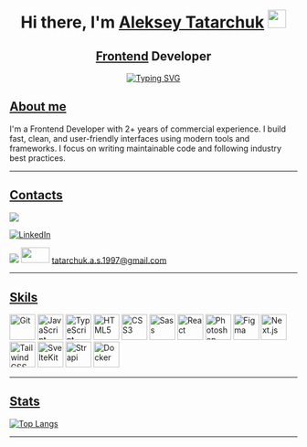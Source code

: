 <h1 align="center">Hi there, I'm <a href="/" target="_blank">Aleksey Tatarchuk</a> 
<img src="https://github.com/blackcater/blackcater/raw/main/images/Hi.gif" height="32"/></h1>

<h2 align="center"><a href="/">Frontend</a> Developer</h2>

<div align="center">
  <a href="https://git.io/typing-svg"><img src="https://readme-typing-svg.herokuapp.com?font=Fira+Code&weight=500&size=28&pause=1000&color=0C96C8&background=000000&center=true&vCenter=true&random=false&height=100&lines=Fail+often%2C+code+better." alt="Typing SVG" /></a>
</div>

<h2><a href="/">About me</a></h2>

<div>
I'm a Frontend Developer with 2+ years of commercial experience.  
I build fast, clean, and user-friendly interfaces using modern tools and frameworks.  
I focus on writing maintainable code and following industry best practices.
</div>

---

<h2><a href="/">Contacts</a></h2>

<a href="https://t.me/kn9jee" target="_blank"><img src="https://img.shields.io/badge/Telegram-2CA5E0?style=for-the-badge&logo=telegram&logoColor=white"></img></a>

<a href="https://www.linkedin.com/in/alexey-tatarchuk-417447292/" target="_blank"><img src="https://img.shields.io/badge/linkedin-%230077B5.svg?style=for-the-badge&logo=linkedin&logoColor=white)" alt="LinkedIn"></a>

<img src='https://img.shields.io/badge/Gmail-D14836?style=for-the-badge&logo=gmail&logoColor=white'> <img src="https://i.ibb.co/jg7f5zN/2-1.png" width="50px" height="27.5px"> tatarchuk.a.s.1997@gmail.com

---

<h2><a href="/">Skils</a></h2>

<p align="left">
  <a href="https://git-scm.com/" target="_blank" rel="noreferrer"><img src="https://raw.githubusercontent.com/danielcranney/readme-generator/main/public/icons/skills/git-colored.svg" width="45" height="45" alt="Git" /></a>
  <a href="https://developer.mozilla.org/en-US/docs/Web/JavaScript" target="_blank" rel="noreferrer"><img src="https://raw.githubusercontent.com/danielcranney/readme-generator/main/public/icons/skills/javascript-colored.svg" width="45" height="45" alt="JavaScript" /></a>
  <a href="https://www.typescriptlang.org/docs/" target="_blank" rel="noreferrer"><img src="https://www.svgrepo.com/show/349540/typescript.svg" width="45" height="45" alt="TypeScript" /></a>
  <a href="https://developer.mozilla.org/en-US/docs/Glossary/HTML5" target="_blank" rel="noreferrer"><img src="https://raw.githubusercontent.com/danielcranney/readme-generator/main/public/icons/skills/html5-colored.svg" width="45" height="45" alt="HTML5" /></a>
  <a href="https://www.w3.org/TR/CSS/#css" target="_blank" rel="noreferrer"><img src="https://raw.githubusercontent.com/danielcranney/readme-generator/main/public/icons/skills/css3-colored.svg" width="45" height="45" alt="CSS3" /></a>
  <a href="https://sass-lang.com/" target="_blank" rel="noreferrer"><img src="https://raw.githubusercontent.com/danielcranney/readme-generator/main/public/icons/skills/sass-colored.svg" width="45" height="45" alt="Sass" /></a>
  <a href="https://reactjs.org/" target="_blank" rel="noreferrer"><img src="https://raw.githubusercontent.com/danielcranney/readme-generator/main/public/icons/skills/react-colored.svg" width="45" height="45" alt="React" /></a>
  <a href="https://www.adobe.com/uk/products/photoshop.html" target="_blank" rel="noreferrer"><img src="https://raw.githubusercontent.com/danielcranney/readme-generator/main/public/icons/skills/photoshop-colored.svg" width="45" height="45" alt="Photoshop" /></a>
  <a href="https://www.figma.com/" target="_blank" rel="noreferrer"><img src="https://raw.githubusercontent.com/danielcranney/readme-generator/main/public/icons/skills/figma-colored.svg" width="45" height="45" alt="Figma" /></a>
  <a href="https://nextjs.org/" target="_blank" rel="noreferrer"><img src="https://simpleicons.org/icons/nextdotjs.svg" width="45" height="45" alt="Next.js" /></a>
  <a href="https://tailwindcss.com/" target="_blank" rel="noreferrer"><img src="https://raw.githubusercontent.com/danielcranney/readme-generator/main/public/icons/skills/tailwindcss-colored.svg" width="45" height="45" alt="TailwindCSS" /></a>
  <a href="https://kit.svelte.dev/" target="_blank" rel="noreferrer"><img src="https://raw.githubusercontent.com/danielcranney/readme-generator/main/public/icons/skills/svelte-colored.svg" width="45" height="45" alt="SvelteKit" /></a>
  <a href="https://strapi.io/" target="_blank" rel="noreferrer"><img src="https://www.svgrepo.com/show/354399/strapi-icon.svg" width="45" height="45" alt="Strapi" /></a>
  <a href="https://www.docker.com/" target="_blank" rel="noreferrer"><img src="https://raw.githubusercontent.com/danielcranney/readme-generator/main/public/icons/skills/docker-colored.svg" width="45" height="45" alt="Docker" /></a>
</p>

---

<h2><a href="/">Stats</a></h2>

[![Top Langs](https://github-readme-stats.vercel.app/api/top-langs/?username=Inforberi&layout=compact)](https://github.com/Inforberi/github-readme-stats)

---
